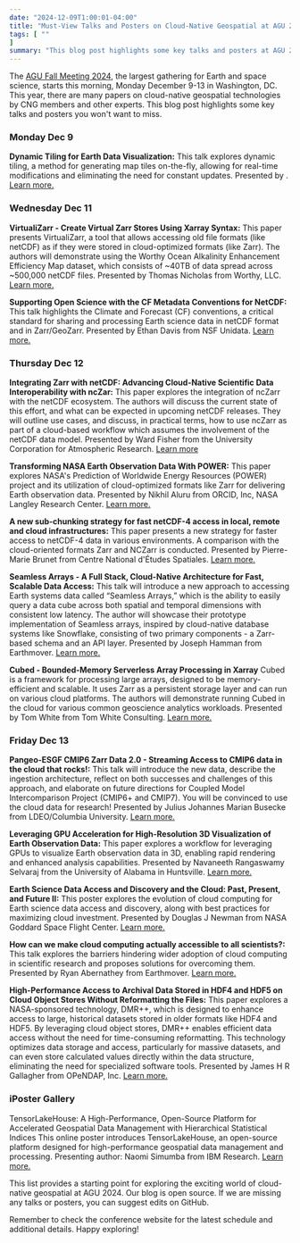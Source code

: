 ```yaml
---
date: "2024-12-09T1:00:01-04:00"
title: "Must-View Talks and Posters on Cloud-Native Geospatial at AGU 2024"
tags: [ ""
]
summary: "This blog post highlights some key talks and posters at AGU 24 you won't want to miss."
---
```

The [AGU Fall Meeting 2024](https://www.agu.org/annual-meeting), the largest gathering for Earth and space science, starts this morning, Monday December 9-13 in Washington, DC. This year, there are many papers on cloud-native geospatial technologies by CNG members and other experts. This blog post highlights some key talks and posters you won't want to miss.

### Monday Dec 9

**Dynamic Tiling for Earth Data Visualization:** This talk explores dynamic tiling, a method for generating map tiles on-the-fly, allowing for real-time modifications and eliminating the need for constant updates. Presented by . [Learn more.](https://agu.confex.com/agu/agu24/meetingapp.cgi/Paper/1624796)

### Wednesday Dec 11

**VirtualiZarr - Create Virtual Zarr Stores Using Xarray Syntax:** This paper presents VirtualiZarr, a tool that allows accessing old file formats (like netCDF) as if they were stored in cloud-optimized formats (like Zarr). The authors will demonstrate using the Worthy Ocean Alkalinity Enhancement Efficiency Map dataset, which consists of ~40TB of data spread across ~500,000 netCDF files. Presented by Thomas Nicholas from Worthy, LLC.
 [Learn more.](https://agu.confex.com/agu/agu24/meetingapp.cgi/Paper/1725217)

**Supporting Open Science with the CF Metadata Conventions for NetCDF:** This talk highlights the Climate and Forecast (CF) conventions, a critical standard for sharing and processing Earth science data in netCDF format and in Zarr/GeoZarr. Presented by Ethan Davis from NSF Unidata. [Learn more.](https://agu.confex.com/agu/agu24/meetingapp.cgi/Paper/1771431)

### Thursday Dec 12

**Integrating Zarr with netCDF: Advancing Cloud-Native Scientific Data Interoperability with ncZar:** This paper explores the integration of ncZarr with the netCDF ecosystem. The authors will discuss the current state of this effort, and what can be expected in upcoming netCDF releases. They will outline use cases, and discuss, in practical terms, how to use ncZarr as part of a cloud-based workflow which assumes the involvement of the netCDF data model. Presented by Ward Fisher from the University Corporation for Atmospheric Research.  [Learn more](https://agu.confex.com/agu/agu24/meetingapp.cgi/Paper/1701488)

**Transforming NASA Earth Observation Data With POWER:** This paper explores NASA's Prediction of Worldwide Energy Resources (POWER) project and its utilization of cloud-optimized formats like Zarr for delivering Earth observation data. Presented by Nikhil Aluru from ORCID, Inc, NASA Langley Research Center. [Learn more.](https://agu.confex.com/agu/agu24/meetingapp.cgi/Paper/1566769)

**A new sub-chunking strategy for fast netCDF-4 access in local, remote and cloud infrastructures:** This paper presents a new strategy for faster access to netCDF-4 data in various environments. A comparison with the cloud-oriented formats Zarr and NCZarr is conducted. Presented by Pierre-Marie Brunet from Centre National d'Études Spatiales. [Learn more.](https://agu.confex.com/agu/agu24/meetingapp.cgi/Paper/1546229)

**Seamless Arrays - A Full Stack, Cloud-Native Architecture for Fast, Scalable Data Access:** This talk will introduce a new approach to accessing Earth systems data called “Seamless Arrays,” which is the ability to easily query a data cube across both spatial and temporal dimensions with consistent low latency. The author will showcase their prototype implementation of Seamless arrays, inspired by cloud-native database systems like Snowflake, consisting of two primary components - a Zarr-based schema and an API layer. Presented by Joseph Hamman from Earthmover. [Learn more.](https://agu.confex.com/agu/agu24/meetingapp.cgi/Paper/1645428)

**Cubed - Bounded-Memory Serverless Array Processing in Xarray** Cubed is a framework for processing large arrays, designed to be memory-efficient and scalable. It uses Zarr as a persistent storage layer and can run on various cloud platforms. The authors will demonstrate running Cubed in the cloud for various common geoscience analytics workloads. Presented by Tom White from Tom White Consulting. [Learn more.](https://agu.confex.com/agu/agu24/meetingapp.cgi/Paper/1619114)

### Friday Dec 13

**Pangeo-ESGF CMIP6 Zarr Data 2.0 - Streaming Access to CMIP6 data in the cloud that rocks!:** This talk will introduce the new data, describe the ingestion architecture, reflect on both successes and challenges of this approach, and elaborate on future directions for Coupled Model Intercomparison Project (CMIP6+ and CMIP7). You will be convinced to use the cloud data for research! Presented by Julius Johannes Marian Busecke from LDEO/Columbia University.
[Learn more.](https://agu.confex.com/agu/agu24/meetingapp.cgi/Paper/1741309)

**Leveraging GPU Acceleration for High-Resolution 3D Visualization of Earth Observation Data:** This paper explores a workflow for leveraging GPUs to visualize Earth observation data in 3D, enabling rapid rendering and enhanced analysis capabilities. Presented by Navaneeth Rangaswamy Selvaraj from the University of Alabama in Huntsville. [Learn more.](https://agu.confex.com/agu/agu24/meetingapp.cgi/Paper/1620781)

**Earth Science Data Access and Discovery and the Cloud: Past, Present, and Future II:** This poster explores the evolution of cloud computing for Earth science data access and discovery, along with best practices for maximizing cloud investment. Presented by Douglas J Newman from NASA Goddard Space Flight Center. [Learn more.](https://agu.confex.com/agu/agu24/meetingapp.cgi/Session/240419)

**How can we make cloud computing actually accessible to all scientists?:** This talk explores the barriers hindering wider adoption of cloud computing in scientific research and proposes solutions for overcoming them. Presented by Ryan Abernathey from Earthmover. [Learn more.](https://agu.confex.com/agu/agu24/meetingapp.cgi/Person/74375)

**High-Performance Access to Archival Data Stored in HDF4 and HDF5 on Cloud Object Stores Without Reformatting the Files:** This paper explores a NASA-sponsored technology, DMR++, which is designed to enhance access to large, historical datasets stored in older formats like HDF4 and HDF5. By leveraging cloud object stores, DMR++ enables efficient data access without the need for time-consuming reformatting. This technology optimizes data storage and access, particularly for massive datasets, and can even store calculated values directly within the data structure, eliminating the need for specialized software tools. Presented by James H R Gallagher from OPeNDAP, Inc. [Learn more.](https://agu.confex.com/agu/agu24/meetingapp.cgi/Paper/1653592)

### iPoster Gallery 
TensorLakeHouse: A High-Performance, Open-Source Platform for Accelerated Geospatial Data Management with Hierarchical Statistical Indices This online poster introduces TensorLakeHouse, an open-source platform designed for high-performance geospatial data management and processing. Presenting author: Naomi Simumba from IBM Research. [Learn more.](https://agu.confex.com/agu/agu24/meetingapp.cgi/Paper/1673134)

This list provides a starting point for exploring the exciting world of cloud-native geospatial at AGU 2024. Our blog is open source. If we are missing any talks or posters, you can suggest edits on GitHub.  

Remember to check the conference website for the latest schedule and additional details. Happy exploring!
